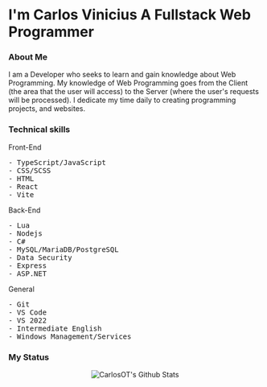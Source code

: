 <div>
<h1> I'm Carlos Vinicius A Fullstack Web Programmer </h1>
<h3> About Me </h3>
  <span>
I am a Developer who seeks to learn and gain knowledge about Web Programming. My knowledge of Web Programming goes from the Client (the area that the user will access) to the Server (where the user's requests will be processed). I dedicate my time daily to creating programming projects, and websites.
  </span>
  <br/>
<h3> Technical skills </h3>
<p> Front-End </p>
  <pre>
- TypeScript/JavaScript
- CSS/SCSS
- HTML
- React
- Vite </pre>
<p> Back-End </p>
  <pre>
- Lua
- Nodejs
- C#
- MySQL/MariaDB/PostgreSQL
- Data Security
- Express 
- ASP.NET </pre>
<p> General </p>
  <pre>
- Git
- VS Code
- VS 2022
- Intermediate English
- Windows Management/Services </pre>
  <h3>My Status</h3>
  <div align="center">
    <img src="https://github-readme-stats.vercel.app/api?username=CarlosOT2&include_all_commits=true&count_private=true&show_icons=true&line_height=20&title_color=7A7ADB&icon_color=2234AE&text_color=D3D3D3&bg_color=0,000000,130F40" alt="CarlosOT's Github Stats">
  </div>
  <br/>
</div>

